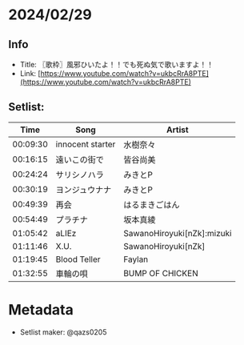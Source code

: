 # 2024/02/29

## Info
- Title: 〖歌枠〗風邪ひいたよ！！でも死ぬ気で歌いますよ！！
- Link: [https://www.youtube.com/watch?v=ukbcRrA8PTE](https://www.youtube.com/watch?v=ukbcRrA8PTE)

## Setlist:
| Time     | Song                   | Artist            |
|----------|------------------------|-------------------|
| 00:09:30 | innocent starter       | 水樹奈々         |
| 00:16:15 | 遠いこの街で            | 皆谷尚美         |
| 00:24:24 | サリシノハラ            | みきとP          |
| 00:30:19 | ヨンジュウナナ          | みきとP          |
| 00:49:39 | 再会                   | はるまきごはん    |
| 00:54:49 | プラチナ                | 坂本真綾         |
| 01:05:42 | aLIEz                  | SawanoHiroyuki[nZk]:mizuki |
| 01:11:46 | X.U.                   | SawanoHiroyuki[nZk]          |
| 01:19:45 | Blood Teller           | Faylan            |
| 01:32:55 | 車輪の唄                | BUMP OF CHICKEN  |

# Metadata
- Setlist maker: @qazs0205
